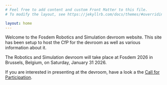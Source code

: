 ```yaml
---
# Feel free to add content and custom Front Matter to this file.
# To modify the layout, see https://jekyllrb.com/docs/themes/#overriding-theme-defaults

layout: home
---
```



Welcome to the Fosdem Robotics and Simulation devroom website.
This site has been setup to host the CfP for the devroom as well as various information about it.

The Robotics and Simulation devroom will take place at Fosdem 2026 in Brussels, Belgium, on Saturday, January 31 2026.

If you are interested in presenting at the devroom, have a look a the [Call for Participation](cfp/fosdem26).